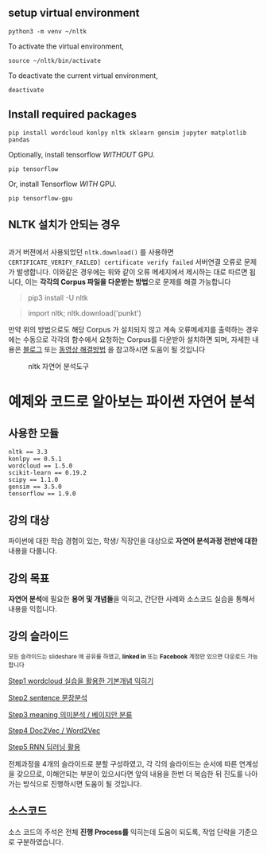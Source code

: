 

## setup virtual environment 

```
python3 -m venv ~/nltk
```

To activate the virtual environment, 
```
source ~/nltk/bin/activate
```

To deactivate the current virtual environment,
```
deactivate
```

## Install required packages 

```
pip install wordcloud konlpy nltk sklearn gensim jupyter matplotlib pandas
```


Optionally, install tensorflow *WITHOUT* GPU.
```
pip tensorflow
```

Or, install Tensorflow *WITH* GPU.
```
pip tensorflow-gpu
```


## NLTK 설치가 안되는 경우

<figure class="align-left">
  <img src="https://i.stack.imgur.com/0F2k3.png" alt="">
  <figcaption></figcaption>
</figure>

과거 버젼에서 사용되었던 `nltk.download()` 를 사용하면 `CERTIFICATE_VERIFY_FAILED] certificate verify failed` 서버연결 오류로 문제가 발생합니다. 이와같은 경우에는 위와 같이 오류 메세지에서 제시하는 대로 따르면 됩니다, 이는 **각각의 Corpus 파일을 다운받는 방법**으로 문제를 해결 가능합니다 


>  pip3 install -U nltk 

> import nltk; nltk.download('punkt')

만약 위의 방법으로도 해당 Corpus 가 설치되지 않고 계속 오류메세지를 출력하는 경우에는 수동으로 각각의 함수에서 요청하는 Corpus를 다운받아 설치하면 되며, 자세한 내용은 [블로그](http://pubdata.tistory.com/154) 또는 [동영상 해결방법](https://programmers.co.kr/learn/courses/21/lessons/946) 을 참고하시면 도움이 될 것입니다




<figure class="align-left">
  <img src="https://static1.squarespace.com/static/538cea80e4b00f1fad490c1b/54668a77e4b00fb778d22a34/54668d8ae4b00fb778d2859c/1416007413413/NLTK.png" alt="">
  <figcaption>nltk 자연어 분석도구</figcaption>
</figure>


# 예제와 코드로 알아보는 파이썬 자연어 분석


## 사용한 모듈

    nltk == 3.3
    konlpy == 0.5.1
    wordcloud == 1.5.0
    scikit-learn == 0.19.2
    scipy == 1.1.0
    gensim == 3.5.0
    tensorflow == 1.9.0



## 강의 대상

파이썬에 대한 학습 경험이 있는, 학생/ 직장인을 대상으로 **자연어 분석과정 전반에 대한** 내용을 다룹니다.


## 강의 목표

**자연어 분석**에 필요한 **용어 및 개념들**을 익히고, 간단한 사례와 소스코드 실습을 통해서 내용을 익힙니다.


## 강의 슬라이드

<small>모든 슬라이드는 slideshare 에 공유를 하였고, **linked in** 또는 **Facebook** 계정만 있으면 다운로드 가능합니다</small>


[Step1 wordcloud 실습을 활용한 기본개념 익히기](https://www.slideshare.net/YBkim2/1-word-cloud-108912512)

[Step2 sentence 문장분석](https://www.slideshare.net/YBkim2/2-108677123)

[Step3 meaning 의미분석 / 베이지안 분류](https://www.slideshare.net/YBkim2/3-108677208)

[Step4 Doc2Vec / Word2Vec](https://www.slideshare.net/YBkim2/4-word2vec-doc2vec)

[Step5 RNN 딥러닝 활용](https://www.slideshare.net/YBkim2/5-rnn-lstm-seq2seq)


전체과정을 4개의 슬라이드로 분할 구성하였고, 각 각의 슬라이드는 순서에 따른 연계성을 갖으므로, 이해안되는 부분이 있으시다면 앞의 내용을 한번 더 복습한 뒤 진도를 나아가는 방식으로 진행하시면 도움이 될 것입니다.


## 소스코드 

소스 코드의 주석은 전체 **진행 Process를** 익히는데 도움이 되도록, 작업 단락을 기준으로 구분하였습니다.
